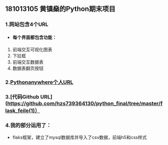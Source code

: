 ##  181013105 黄镇燊的Python期末项目
###  1.网站包含4个URL
- #### 每个界面都包含功能：
1. 前端交互可视化图表
2. 下拉框
3. 前端交互数据表
4. 数据表翻页按钮

###  2.[Pythonanywhere个人URL](https://note.youdao.com/)
###  3.[代码Github URL](https://github.com/hzs739364130/python_final/tree/master/flask_feile(1)）
###  4.我的部分运用了：
-  flaks框架，建立了mysql数据库并导入了csv数据，前端h5和css样式

